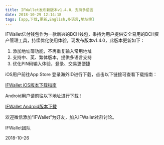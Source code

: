 ```yaml
---
title: IFWallet发布新版本v1.4.0，支持多语言
date: 2018-10-29 12:14:18
tags: [app,下载,更新,English,多语言,地址簿]
---
```


IFWallet亿付钱包作为一款新兴的BCH钱包，秉持为用户提供安全易用的BCH资产管理工具，持续优化使用体验，现发布版本v1.4.0，此版本更新如下：

1. 添加地址簿功能，不再重复输入常用地址
2. 支持中、英、繁体版本，提供多语言支持
3. 优化PIN码输入体验，登录、交易更便捷

iOS用户前往App Store 登录海外ID进行下载，点击以下链接可查看下载指南：

[IFWallet iOS版本下载指南](https://mp.weixin.qq.com/s/hkLsGXTp9I80Hf0x_9trRg)



Android用户请前往以下地址进行下载！

[IFWallet Android版本下载](https://fir.im/ifwallet)



欢迎微信添加“IFWallet”为好友，加入IFWallet社群讨论。



IFWallet团队

2018-10-26
